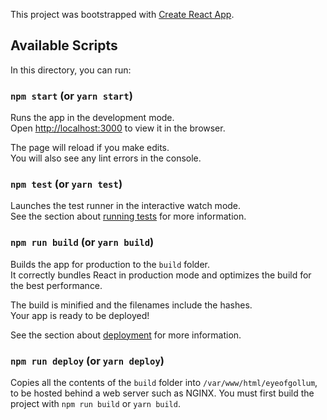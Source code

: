 This project was bootstrapped with [Create React App](https://github.com/facebookincubator/create-react-app).


## Available Scripts

In this directory, you can run:

### `npm start` (or `yarn start`)

Runs the app in the development mode.<br>
Open [http://localhost:3000](http://localhost:3000) to view it in the browser.

The page will reload if you make edits.<br>
You will also see any lint errors in the console.

### `npm test` (or `yarn test`)

Launches the test runner in the interactive watch mode.<br>
See the section about [running tests](#running-tests) for more information.

### `npm run build` (or `yarn build`)

Builds the app for production to the `build` folder.<br>
It correctly bundles React in production mode and optimizes the build for the best performance.

The build is minified and the filenames include the hashes.<br>
Your app is ready to be deployed!

See the section about [deployment](#deployment) for more information.

### `npm run deploy` (or `yarn deploy`)

Copies all the contents of the `build` folder into `/var/www/html/eyeofgollum`, to be hosted behind a web server such as NGINX. You must first build the project with `npm run build` or `yarn build`. 